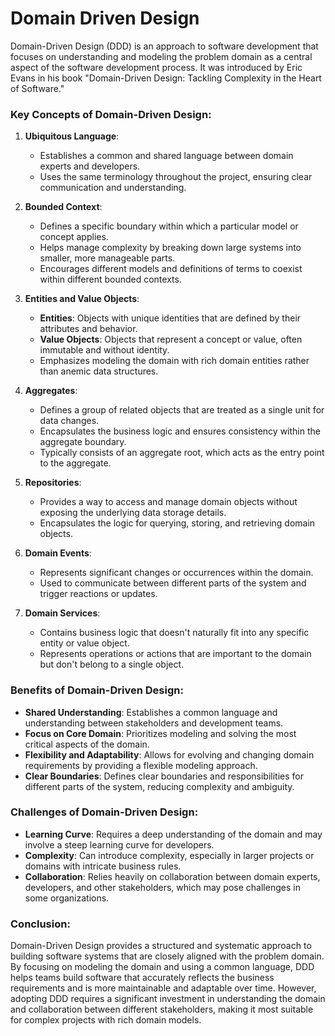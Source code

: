 # Domain Driven Design

Domain-Driven Design (DDD) is an approach to software development that focuses on understanding and modeling the problem domain as a central aspect of the software development process. It was introduced by Eric Evans in his book "Domain-Driven Design: Tackling Complexity in the Heart of Software."

### Key Concepts of Domain-Driven Design:

1. **Ubiquitous Language**:

   - Establishes a common and shared language between domain experts and developers.
   - Uses the same terminology throughout the project, ensuring clear communication and understanding.

2. **Bounded Context**:

   - Defines a specific boundary within which a particular model or concept applies.
   - Helps manage complexity by breaking down large systems into smaller, more manageable parts.
   - Encourages different models and definitions of terms to coexist within different bounded contexts.

3. **Entities and Value Objects**:

   - **Entities**: Objects with unique identities that are defined by their attributes and behavior.
   - **Value Objects**: Objects that represent a concept or value, often immutable and without identity.
   - Emphasizes modeling the domain with rich domain entities rather than anemic data structures.

4. **Aggregates**:

   - Defines a group of related objects that are treated as a single unit for data changes.
   - Encapsulates the business logic and ensures consistency within the aggregate boundary.
   - Typically consists of an aggregate root, which acts as the entry point to the aggregate.

5. **Repositories**:

   - Provides a way to access and manage domain objects without exposing the underlying data storage details.
   - Encapsulates the logic for querying, storing, and retrieving domain objects.

6. **Domain Events**:

   - Represents significant changes or occurrences within the domain.
   - Used to communicate between different parts of the system and trigger reactions or updates.

7. **Domain Services**:
   - Contains business logic that doesn't naturally fit into any specific entity or value object.
   - Represents operations or actions that are important to the domain but don't belong to a single object.

### Benefits of Domain-Driven Design:

- **Shared Understanding**: Establishes a common language and understanding between stakeholders and development teams.
- **Focus on Core Domain**: Prioritizes modeling and solving the most critical aspects of the domain.
- **Flexibility and Adaptability**: Allows for evolving and changing domain requirements by providing a flexible modeling approach.
- **Clear Boundaries**: Defines clear boundaries and responsibilities for different parts of the system, reducing complexity and ambiguity.

### Challenges of Domain-Driven Design:

- **Learning Curve**: Requires a deep understanding of the domain and may involve a steep learning curve for developers.
- **Complexity**: Can introduce complexity, especially in larger projects or domains with intricate business rules.
- **Collaboration**: Relies heavily on collaboration between domain experts, developers, and other stakeholders, which may pose challenges in some organizations.

### Conclusion:

Domain-Driven Design provides a structured and systematic approach to building software systems that are closely aligned with the problem domain. By focusing on modeling the domain and using a common language, DDD helps teams build software that accurately reflects the business requirements and is more maintainable and adaptable over time. However, adopting DDD requires a significant investment in understanding the domain and collaboration between different stakeholders, making it most suitable for complex projects with rich domain models.
